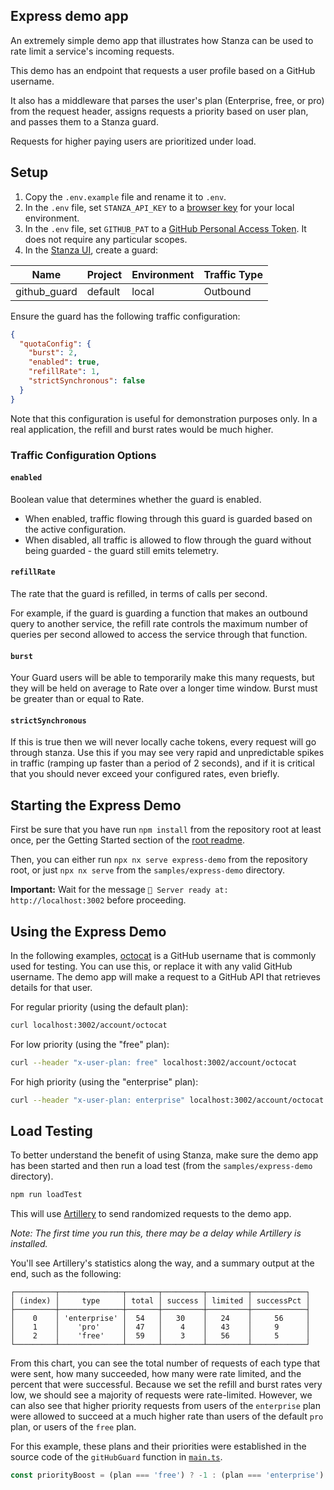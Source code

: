 ## Express demo app

An extremely simple demo app that illustrates how Stanza can be used to rate limit a service's incoming requests.

This demo has an endpoint that requests a user profile based on a GitHub username.

It also has a middleware that parses the user's plan (Enterprise, free, or pro) from the request header, assigns requests a priority based on user plan, and passes them to a Stanza guard.

Requests for higher paying users are prioritized under load.

## Setup

1. Copy the `.env.example` file and rename it to `.env`.
2. In the `.env` file, set `STANZA_API_KEY` to a [browser key](https://ui.demo.getstanza.io/admin?tab=keys) for your local environment.
3. In the `.env` file, set `GITHUB_PAT` to a [GitHub Personal Access Token](https://github.com/settings/tokens).  It does not require any particular scopes.
4. In the [Stanza UI](https://ui.demo.getstanza.io/guards), create a guard:

  | Name                | Project | Environment | Traffic Type |
  |---------------------|---------|-------------|--------------|
  | github_guard        | default | local       | Outbound     |

Ensure the guard has the following traffic configuration:

```json
{
  "quotaConfig": {
    "burst": 2,
    "enabled": true,
    "refillRate": 1,
    "strictSynchronous": false
  }
}
```

Note that this configuration is useful for demonstration purposes only.  In a real application, the refill and burst rates would be much higher.

### Traffic Configuration Options

#### `enabled`

Boolean value that determines whether the guard is enabled.

- When enabled, traffic flowing through this guard is guarded based on the active configuration.
- When disabled, all traffic is allowed to flow through the guard without being guarded - the guard still emits telemetry.

#### `refillRate`

The rate that the guard is refilled, in terms of calls per second.

For example, if the guard is guarding a function that makes an outbound query to another service, the refill rate controls
the maximum number of queries per second allowed to access the service through that function.

#### `burst`

Your Guard users will be able to temporarily make this many requests, but they will be held on average to Rate over a longer time window. Burst must be greater than or equal to Rate.

#### `strictSynchronous`

If this is true then we will never locally cache tokens, every request will go through stanza. Use this if you may see very rapid and unpredictable spikes in traffic (ramping up faster than a period of 2 seconds), and if it is critical that you should never exceed your configured rates, even briefly.

## Starting the Express Demo

First be sure that you have run `npm install` from the repository root at least once, per the Getting Started section of the [root readme](../../README.md).

Then, you can either run `npx nx serve express-demo` from the repository root, or just `npx nx serve` from the `samples/express-demo` directory.

**Important:** Wait for the message `🚀 Server ready at: http://localhost:3002` before proceeding.

## Using the Express Demo

In the following examples, [octocat](https://github.com/octocat) is a GitHub username that is commonly used for testing. You can use this, or replace it with any valid GitHub username.
The demo app will make a request to a GitHub API that retrieves details for that user.

For regular priority (using the default plan):
```sh
curl localhost:3002/account/octocat
```

For low priority (using the "free" plan):
```sh
curl --header "x-user-plan: free" localhost:3002/account/octocat
```

For high priority (using the "enterprise" plan):
```sh
curl --header "x-user-plan: enterprise" localhost:3002/account/octocat
```

## Load Testing

To better understand the benefit of using Stanza, make sure the demo app has been started and then run a load test (from the `samples/express-demo` directory).

```sh
npm run loadTest
```

This will use [Artillery](https://www.artillery.io/) to send randomized requests to the demo app.

_Note: The first time you run this, there may be a delay while Artillery is installed._

You'll see Artillery's statistics along the way, and a summary output at the end, such as the following:

```
┌─────────┬──────────────┬───────┬─────────┬─────────┬────────────┐
│ (index) │     type     │ total │ success │ limited │ successPct │
├─────────┼──────────────┼───────┼─────────┼─────────┼────────────┤
│    0    │ 'enterprise' │  54   │   30    │   24    │     56     │
│    1    │    'pro'     │  47   │    4    │   43    │     9      │
│    2    │    'free'    │  59   │    3    │   56    │     5      │
└─────────┴──────────────┴───────┴─────────┴─────────┴────────────┘
```

From this chart, you can see the total number of requests of each type that were sent, how many succeeded, how many were rate limited, and the percent that were successful.
Because we set the refill and burst rates very low, we should see a majority of requests were rate-limited.  However, we can also see that higher priority requests from users
of the `enterprise` plan were allowed to succeed at a much higher rate than users of the default `pro` plan, or users of the `free` plan.

For this example, these plans and their priorities were established in the source code of the `gitHubGuard`
function in [`main.ts`](./src/main.ts).

```ts
const priorityBoost = (plan === 'free') ? -1 : (plan === 'enterprise') ? 1 : 0
```
